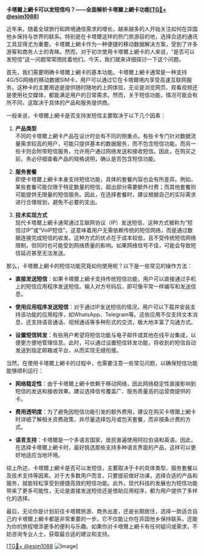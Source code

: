 **卡塔爾上網卡可以发短信吗？——全面解析卡塔爾上網卡功能[[TG💪+ @esim1088](https://t.me/s/esim1088)]**

近年来，随着全球旅行和跨境通信需求的增长，越来越多的人开始关注如何在异国他乡保持与世界的联系。特别是在卡塔爾这样的热门旅游目的地，选择合适的通讯工具显得尤为重要。卡塔爾上網卡作为一种便捷的移动数据解决方案，受到了许多游客和商务人士的青睐。然而，对于初次使用卡塔爾上網卡的人来说，“是否可以发短信”这一问题常常困扰着他们。今天，我们就来详细探讨一下这个问题。

首先，我们需要明确卡塔爾上網卡的基本功能。卡塔爾上網卡通常是一种支持4G/5G网络的移动数据SIM卡，用户可以通过它在卡塔爾境内享受高速互联网服务。这种卡的主要用途是提供随时随地的上网体验，无论是浏览网页、观看视频还是使用社交媒体，都能满足用户的日常需求。然而，关于短信功能，情况可能会有所不同，这取决于具体的产品和服务提供商。

一般来说，卡塔爾上網卡是否支持发短信主要取决于以下几个因素：

1. **产品类型**  
   不同的卡塔爾上網卡产品在设计时会有不同的侧重点。有些卡专门针对数据流量需求较高的用户，可能只提供基本的数据服务，而不包含短信功能。而另一些卡则会附带短信服务，允许用户通过网络发送和接收短信。因此，在购买之前，务必仔细查看产品的规格说明，确认是否包含短信功能。

2. **服务套餐**  
   即使卡塔爾上網卡本身支持短信功能，具体的套餐内容也会有所差异。例如，某些套餐可能仅限于特定数量的短信，超出部分需要额外付费；而其他套餐则可能提供无限量的短信服务。因此，在选择套餐时，建议根据自己的实际需求进行合理规划，避免不必要的支出。

3. **技术实现方式**  
   现代卡塔爾上網卡通常通过互联网协议（IP）发送短信，这种方式被称为“短信过IP”或“VoIP短信”。这意味着用户无需依赖传统的短信网络，而是通过数据连接完成短信的收发。这种方式的优点在于成本较低，且不受传统短信网络限制，但同时也可能受到网络质量的影响。如果网络信号不佳，可能会导致短信延迟甚至无法发送。

那么，卡塔爾上網卡的短信功能究竟如何使用呢？以下是一些常见的操作方法：

- **直接发送短信**：如果卡塔爾上網卡支持传统短信功能，用户可以直接通过手机上的短信应用程序发送短信。输入对方号码后，即可像平常一样编写和发送信息。
  
- **使用应用程序发送短信**：对于通过IP发送短信的情况，用户可以下载并安装支持该功能的应用程序，如WhatsApp、Telegram等。这些应用不仅支持文本消息，还支持语音通话、视频通话等多种形式的交流，极大地丰富了沟通方式。

- **设置短信转发**：有些用户希望将短信功能与电子邮件或其他在线平台集成，以便更方便地管理信息。此时，可以通过设置短信转发功能，将收到的短信自动发送到指定邮箱或平台，从而实现无缝衔接。

当然，在使用卡塔爾上網卡的过程中，也需要注意一些常见问题，以确保短信功能能够顺利运行：

- **网络稳定性**：由于卡塔爾上網卡依赖于移动网络，因此网络稳定性直接影响到短信的发送和接收效果。建议选择信号覆盖广、服务质量高的运营商提供的卡。
  
- **费用透明度**：为了避免因短信功能引发的额外费用，建议在购买卡塔爾上網卡时详细了解相关资费政策，并尽量选择包月或包天套餐，而非按条计费的方式。

- **语言支持**：卡塔爾是一个多语言国家，居民普遍使用阿拉伯语和英语。因此，在选择卡塔爾上網卡时，最好挑选那些支持多种语言界面的产品，这样可以更好地适应当地环境。

综上所述，卡塔爾上網卡是否可以发短信，主要取决于卡的具体类型、服务套餐以及技术支持等因素。对于大多数用户而言，只要提前做好功课，选择合适的产品和服务，就能轻松享受到便捷高效的短信功能。此外，现代科技的发展也为短信功能带来了更多可能性，无论是直接发送短信还是借助应用程序，都为用户提供了多样化的选择。

最后，无论你是计划前往卡塔爾旅游、商务出差，还是长期居住，选择一款适合自己的卡塔爾上網卡都是非常重要的一步。它不仅能让你在异国他乡保持联系，还能为你的旅程增添更多的便利与乐趣。如果你对卡塔爾上網卡有任何疑问或需求，不妨咨询专业人士，获取最合适的建议和支持。

[[TG💪+ @esim1088](https://t.me/s/esim1088) ![Image](https://i.postimg.cc/4NQfJmqS/Snipaste-2025-05-13-00-14-12.png)]